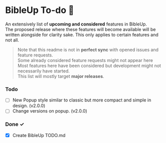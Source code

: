 # BibleUp To-do 📝

An extensively list of **upcoming and considered** features in BibleUp.<br>
The proposed release where these features will become available will be written alongside for clarity sake. This only applies to certain features and not all.

> Note that this readme is not in **perfect sync** with opened issues and feature requests. <br>
> Some already considered feature requests might not appear here<br>
> Most features here have been considered but development might not necessarily have started.<br>
> This list will mostly target **major releases**.

### Todo

- [ ] New Popup style similar to classic but more compact and simple in design. (v2.0.0)
- [ ] Change versions on popup. (v2.0.0)

### Done ✓

- [x] Create BibleUp TODO.md  
